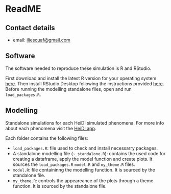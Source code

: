 # ReadME

## Contact details
+ email: iliescuaf@gmail.com

## Software 
The software needed to reproduce these simulation is R and RStudio. 

First download and install the latest R version for your operating system [here](https://www.r-project.org). Then install RStudio Desktop following the instructions provided [here](https://rstudio.com/products/rstudio/).
Before running the modelling standalone files, open and run  ``load_packages.R``.

## Modelling
Standalone simulations for each HeiDI simulated phenomena. For more info about each phenomena visit the 
[HeiDI app](https://ynnna.shinyapps.io/HeiDI_model/).

Each folder contains the following files:
 
+ `load_packages.R`: file used to check and install necessarry packages.
+ A standalone modelling file  (`~_standalone.R`): contains the used code for creating a dataframe, apply the model function and create plots. It sources the `load_packages.R` `model.R` and `my_theme.R` files.
+ `model.R`: file containinng the modelling function.  It is sourced by the standalone file.
+ `my_theme.R`: controls the appeareance of the plots through a theme function.  It is sourced by the standalone file.

